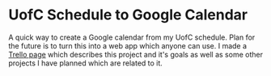 # UofC Schedule to Google Calendar

A quick way to create a Google calendar from my UofC schedule. Plan for the future is to turn this into a web app which anyone can use. I made a [Trello page](https://trello.com/b/uSXlQs6L/uoc-course-planning-tools) which describes this project and it's goals as well as some other projects I have planned which are related to it.